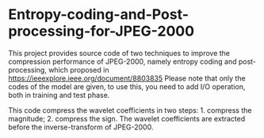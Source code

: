 # Entropy-coding-and-Post-processing-for-JPEG-2000
This project provides source code of two techniques to improve the compression performance of JPEG-2000, namely entropy coding and post-processing, which proposed in https://ieeexplore.ieee.org/document/8803835
Please note that only the codes of the model are given, to use this, you need to add I/O operation, both in training and test phase.

This code compress the wavelet coefficients in two steps: 1. compress the magnitude; 2. compress the sign. The wavelet coefficients are extracted before the inverse-transform of JPEG-2000.

